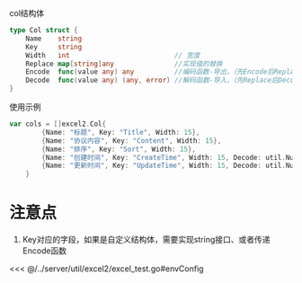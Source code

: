 

col结构体
```go
type Col struct {
	Name    string
	Key     string
	Width   int                          // 宽度
	Replace map[string]any               //实现值的替换
	Encode  func(value any) any          //编码函数-导出，（先Encode后Replace）
	Decode  func(value any) (any, error) //解码函数-导入，（先Replace后Decode）
}
```

使用示例
```go
var cols = []excel2.Col{
		{Name: "标题", Key: "Title", Width: 15},
		{Name: "协议内容", Key: "Content", Width: 15},
		{Name: "排序", Key: "Sort", Width: 15},
		{Name: "创建时间", Key: "CreateTime", Width: 15, Decode: util.NullTimeUtil.DecodeTime},
		{Name: "更新时间", Key: "UpdateTime", Width: 15, Decode: util.NullTimeUtil.DecodeTime},
	}
```
# 注意点
 1. Key对应的字段，如果是自定义结构体，需要实现string接口、或者传递Encode函数

<<< @/../server/util/excel2/excel_test.go#envConfig